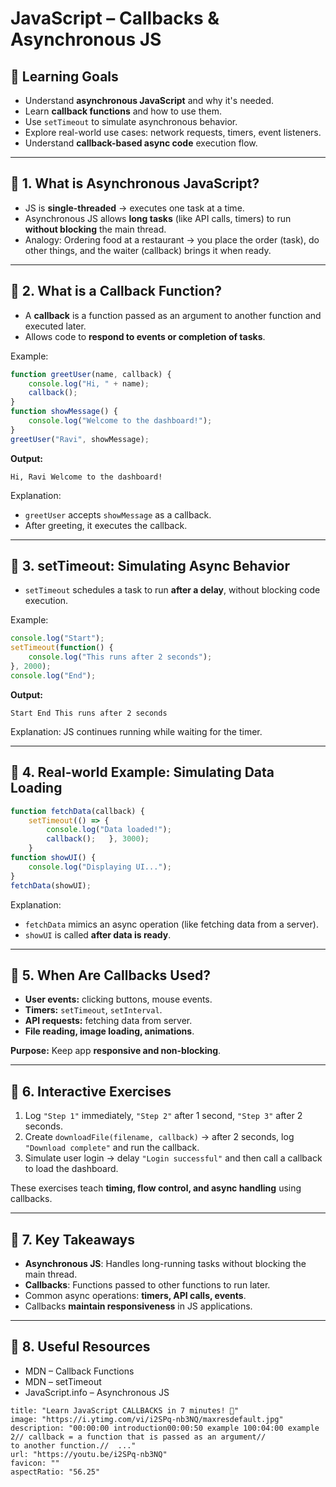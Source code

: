 # JavaScript – Callbacks & Asynchronous JS

## 🎯 Learning Goals

- Understand **asynchronous JavaScript** and why it's needed.
- Learn **callback functions** and how to use them.
- Use `setTimeout` to simulate asynchronous behavior.
- Explore real-world use cases: network requests, timers, event listeners.
- Understand **callback-based async code** execution flow.

---

## 🔹 1. What is Asynchronous JavaScript?

- JS is **single-threaded** → executes one task at a time.
- Asynchronous JS allows **long tasks** (like API calls, timers) to run **without blocking** the main thread.
- Analogy: Ordering food at a restaurant → you place the order (task), do other things, and the waiter (callback) brings it when ready.

---

## 🔹 2. What is a Callback Function?

- A **callback** is a function passed as an argument to another function and executed later.
- Allows code to **respond to events or completion of tasks**.

Example:

```js
function greetUser(name, callback) {   
	console.log("Hi, " + name);   
	callback(); 
}  
function showMessage() {   
	console.log("Welcome to the dashboard!"); 
}  
greetUser("Ravi", showMessage);
```

**Output:**

```
Hi, Ravi Welcome to the dashboard!
```

Explanation:

- `greetUser` accepts `showMessage` as a callback.
- After greeting, it executes the callback.

---

## 🔹 3. setTimeout: Simulating Async Behavior

- `setTimeout` schedules a task to run **after a delay**, without blocking code execution.

Example:

```js
console.log("Start");  
setTimeout(function() {   
	console.log("This runs after 2 seconds"); 
}, 2000);  
console.log("End");
```

**Output:**

```
Start End This runs after 2 seconds
```

Explanation: JS continues running while waiting for the timer.

---

## 🔹 4. Real-world Example: Simulating Data Loading

```js
function fetchData(callback) {   
	setTimeout(() => {     
		console.log("Data loaded!");     
		callback();   }, 3000); 
	}  
function showUI() {   
	console.log("Displaying UI..."); 
}  
fetchData(showUI);
```

Explanation:

- `fetchData` mimics an async operation (like fetching data from a server).
- `showUI` is called **after data is ready**.

---

## 🔹 5. When Are Callbacks Used?

- **User events:** clicking buttons, mouse events.
- **Timers:** `setTimeout`, `setInterval`.
- **API requests:** fetching data from server.
- **File reading, image loading, animations**.

**Purpose:** Keep app **responsive and non-blocking**.

---

## 🔹 6. Interactive Exercises

1. Log `"Step 1"` immediately, `"Step 2"` after 1 second, `"Step 3"` after 2 seconds.
2. Create `downloadFile(filename, callback)` → after 2 seconds, log `"Download complete"` and run the callback.
3. Simulate user login → delay `"Login successful"` and then call a callback to load the dashboard.

These exercises teach **timing, flow control, and async handling** using callbacks.

---

## 🔹 7. Key Takeaways

- **Asynchronous JS**: Handles long-running tasks without blocking the main thread.
- **Callbacks**: Functions passed to other functions to run later.
- Common async operations: **timers, API calls, events**.
- Callbacks **maintain responsiveness** in JS applications.

---

## 🔹 8. Useful Resources

- MDN – Callback Functions
- MDN – setTimeout
- JavaScript.info – Asynchronous JS

```embed
title: "Learn JavaScript CALLBACKS in 7 minutes! 🤙"
image: "https://i.ytimg.com/vi/i2SPq-nb3NQ/maxresdefault.jpg"
description: "00:00:00 introduction00:00:50 example 100:04:00 example 2// callback = a function that is passed as an argument//                    to another function.//  ..."
url: "https://youtu.be/i2SPq-nb3NQ"
favicon: ""
aspectRatio: "56.25"
```
